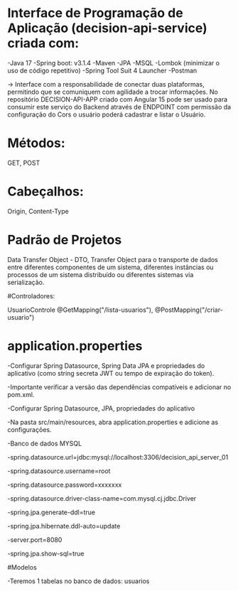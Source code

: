 # Interface de Programação de Aplicação (decision-api-service) criada com: 

-Java 17
-Spring boot: v3.1.4
-Maven
-JPA
-MSQL
-Lombok (minimizar o uso de código repetitivo)
-Spring Tool Suit 4 Launcher
-Postman

-> Interface com a responsabilidade de conectar duas plataformas, permitindo que se comuniquem com agilidade a trocar informações. No repositório DECISION-API-APP criado com Angular 15 pode ser usado para consumir este serviço do Backend através de ENDPOINT com permissão da configuração do Cors o usuário poderá cadastrar e listar o Usuário.

# Métodos:

GET, POST

# Cabeçalhos:

Origin, Content-Type

# Padrão de Projetos

Data Transfer Object - DTO, Transfer Object para o transporte de dados entre diferentes componentes de um sistema, diferentes instâncias ou processos de um sistema distribuído ou diferentes sistemas via serialização.

#Controladores:

UsuarioControle
@GetMapping("/lista-usuarios"), @PostMapping("/criar-usuario")

# application.properties

-Configurar Spring Datasource, Spring Data JPA e propriedades do aplicativo (como string secreta JWT ou tempo de expiração do token).

-Importante verificar a versão das dependências compatíveis e adicionar no pom.xml.

-Configurar Spring Datasource, JPA, propriedades do aplicativo

-Na pasta src/main/resources, abra application.properties e adicione as configurações.

-Banco de dados MYSQL

-spring.datasource.url=jdbc:mysql://localhost:3306/decision_api_server_01

-spring.datasource.username=root

-spring.datasource.password=xxxxxxx

-spring.datasource.driver-class-name=com.mysql.cj.jdbc.Driver

-spring.jpa.generate-ddl=true

-spring.jpa.hibernate.ddl-auto=update

-server.port=8080

-spring.jpa.show-sql=true

#Modelos

-Teremos 1 tabelas no banco de dados: usuarios



